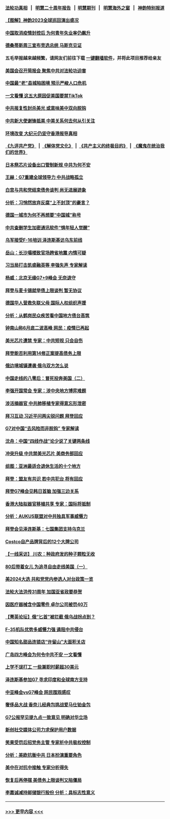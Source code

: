 #### [法轮功真相](https://github.com/gfw-breaker/truth/blob/master/README.md?t=0) &nbsp;&nbsp;|&nbsp;&nbsp; [明慧二十周年报告](https://github.com/gfw-breaker/mh-reports/blob/master/README.md?t=0) &nbsp;&nbsp;|&nbsp;&nbsp;[明慧期刊](https://github.com/gfw-breaker/mh-qikan) &nbsp;&nbsp;|&nbsp;&nbsp; [明慧海外之窗](https://github.com/gfw-breaker/mh-news/blob/master/README.md?t=0) &nbsp;&nbsp;|&nbsp;&nbsp; [神韵特别报道](https://github.com/gfw-breaker/mh-news/blob/master/shenyun.md?t=0)
#### [【图解】神韵2023全球巡回演出盛况](../pages/nf4514/n14002549.md?t=05242143) 
#### [中国取消疫情封控后 为何青年失业率仍飙升](../pages/nf4514/n14003024.md?t=05242143) 
#### [德桑蒂斯周三宣布竞选总统 马斯克见证](../pages/nf4514/n14002652.md?t=05242143) 
#### 五毛举报越来越频繁，请网友们前往下载 [一键翻墙软件](https://github.com/gfw-breaker/ssr-accounts)，并将此项目推荐给亲友
#### [美国会召开简报会 聚焦中共对法轮功迫害](../pages/nf4514/n14002932.md?t=05242143) 
#### [中国最“老”县城陷困境 预示严峻人口危机](../pages/nf4514/n14002870.md?t=05242143) 
#### [一文看懂 这五大原因促美国要禁TikTok](../pages/nf4514/n14002629.md?t=05242143) 
#### [中共报复性封杀美光 或意味美中双向脱钩](../pages/nf4514/n14002606.md?t=05242143) 
#### [中共新大使谢锋抵美 中美关系何去何从引关注](../pages/nf4514/n14002703.md?t=05242143) 
#### [环境改变 大纪元仍坚守香港报导真相](../pages/nf4514/n14002643.md?t=05242143) 
#### [《九评共产党》](https://github.com/begood0513/9ping.md/blob/master/README.md) &nbsp;|&nbsp; [《解体党文化》](../../../../jtdwh.md/blob/master/README.md)  &nbsp;|&nbsp; [《共产主义的终极目的》](../../../../gczydzjmd.md/blob/master/README.md) &nbsp;|&nbsp; [《魔鬼在统治我们的世界》](../../../../mgztzwmdsj.md/blob/master/README.md) 
#### [日本祭芯片设备出口管制新规 中共为何不安](../pages/nf4514/n14002608.md?t=05242143) 
#### [王赫：G7重建全球领导力 中共战略孤立](../pages/nf4514/n14002330.md?t=05242143) 
#### [白宫与共和党结束债务谈判 尚无进展迹象](../pages/nf4514/n14002573.md?t=05242143) 
#### [分析：习悄然放弃反腐“上不封顶”的豪言？](../pages/nf4514/n14002374.md?t=05242143) 
#### [德国一城市为何不再想要“中国城”称号](../pages/nf4514/n14002451.md?t=05242143) 
#### [中共查删学生加密通讯软件“惧年轻人觉醒”](../pages/nf4514/n14001866.md?t=05242143) 
#### [乌军接受F-16培训 泽连斯基访乌东前线](../pages/nf4514/n14002565.md?t=05242143) 
#### [岳山：长沙塌楼致官场跨省地震 内情可疑](../pages/nf4514/n14002193.md?t=05242143) 
#### [习当局打击凯盛融英等 李强失声 专家解读](../pages/nf4514/n14002154.md?t=05242143) 
#### [杨威：北京无缘G7+9峰会 无奈退守](../pages/nf4514/n14002147.md?t=05242143) 
#### [拜登与麦卡锡就举债上限谈判 暂无协议](../pages/nf4514/n14002108.md?t=05242143) 
#### [德国华人营救失联父母 国际人权组织声援](../pages/nf4514/n14002019.md?t=05242143) 
#### [分析：从鹤岗民众疾苦看中国地方债台高筑](../pages/nf4514/n14002054.md?t=05242143) 
#### [钟南山称6月底二波高峰 网民：疫情已再起](../pages/nf4514/n14001802.md?t=05242143) 
#### [美光芯片遭禁 专家：中共短视 只会自伤](../pages/nf4514/n14002017.md?t=05242143) 
#### [拜登能否利用第14修正案提高债务上限](../pages/nf4514/n14001978.md?t=05242143) 
#### [俄边境城镇遭袭 俄乌双方怎么说](../pages/nf4514/n14001916.md?t=05242143) 
#### [中国走线的八零后：冒死投奔美国（二）](../pages/nf4514/n14000863.md?t=05242143) 
#### [李强开国常会 专家：涉中央地方博弈难题](../pages/nf4514/n14001656.md?t=05242143) 
#### [涉活摘器官 中共肺移植专家得意忘形泄密](../pages/nf4514/n14001686.md?t=05242143) 
#### [拜习互动 习近平问两尖锐问题 拜登回应](../pages/nf4514/n14001392.md?t=05242143) 
#### [G7对中国“去风险而非脱钩” 专家解读](../pages/nf4514/n14001658.md?t=05242143) 
#### [沈舟：中国“四线作战”论少说了关键两条线](../pages/nf4514/n14001366.md?t=05242143) 
#### [冲突升级 中共禁美光芯片 美商务部回应](../pages/nf4514/n14001387.md?t=05242143) 
#### [组图：亚洲最适合退休生活的十个地方](../pages/nf4514/n13995203.md?t=05242143) 
#### [拜登：盟友有共识 若中共犯台 将有回应](../pages/nf4514/n14001419.md?t=05242143) 
#### [拜登G7峰会见韩日首脑 加强三边关系](../pages/nf4514/n14001305.md?t=05242143) 
#### [香港大陆拟器官移植共享 专家：国际将抵制](../pages/nf4514/n14001065.md?t=05242143) 
#### [分析：AUKUS联盟对中共独具军事威慑力](../pages/nf4514/n13998385.md?t=05242143) 
#### [拜登会见泽连斯基：七国集团支持乌克兰](../pages/nf4514/n14001266.md?t=05242143) 
#### [Costco自产品牌背后的12个大牌公司](../pages/nf4514/n13999358.md?t=05242143) 
#### [【一线采访】 川农：种政府发的种子颗粒无收](../pages/nf4514/n14001343.md?t=05242143) 
#### [80后带着女儿 为追寻自由走线美国（一）](../pages/nf4514/n14000802.md?t=05242143) 
#### [美2024大选 共和党党内参选人对台政策一览](../pages/nf4514/n14000508.md?t=05242143) 
#### [法轮大法洪传31周年 加国亚省政要恭贺](../pages/nf4514/n14001084.md?t=05242143) 
#### [因医疗器械含中国零件 卓尔公司被罚40万](../pages/nf4514/n14000672.md?t=05242143) 
#### [【菁英论坛】俄“匕首”被拦截 俄乌战拐点到？](../pages/nf4514/n14001028.md?t=05242143) 
#### [F-35机队优势多威慑力强 遏阻中共侵台](../pages/nf4514/n13986201.md?t=05242143) 
#### [中国知名甜品连锁店“许留山”大面积关店](../pages/nf4514/n14001036.md?t=05242143) 
#### [广岛四方峰会为何令中共不安 一文看懂](../pages/nf4514/n14000959.md?t=05242143) 
#### [上学不误打工 一些兼职时薪超30美元](../pages/nf4514/n14001027.md?t=05242143) 
#### [泽连斯基参加G7 寻求印度和全球南方支持](../pages/nf4514/n14001006.md?t=05242143) 
#### [中亚峰会vsG7峰会 网民围观感叹](../pages/nf4514/n14000885.md?t=05242143) 
#### [奢侈品大战 香奈儿经典包挑战爱马仕铂金包](../pages/nf4514/n14000561.md?t=05242143) 
#### [G7公报罕见提九点一致意见 明确对华立场](../pages/nf4514/n14000957.md?t=05242143) 
#### [新创社交媒体公司力求保护用户数据](../pages/nf4514/n14000943.md?t=05242143) 
#### [笑果受罚后招党务主管 专家析中共极权控制](../pages/nf4514/n14000652.md?t=05242143) 
#### [分析：美欧抗衡中共 日本扮演重要角色](../pages/nf4514/n14000437.md?t=05242143) 
#### [美中在对抗中接触 专家分析得失](../pages/nf4514/n13999972.md?t=05242143) 
#### [恢复后再停摆 美债务上限谈判又陷僵局](../pages/nf4514/n14000582.md?t=05242143) 
#### [李嘉诚减持邮储银行股份 分析：具标志性意义](../pages/nf4514/n14000620.md?t=05242143) 

----
#### [ >>> 更早内容 <<< ](../indexes/nf4514-earlier.md)
